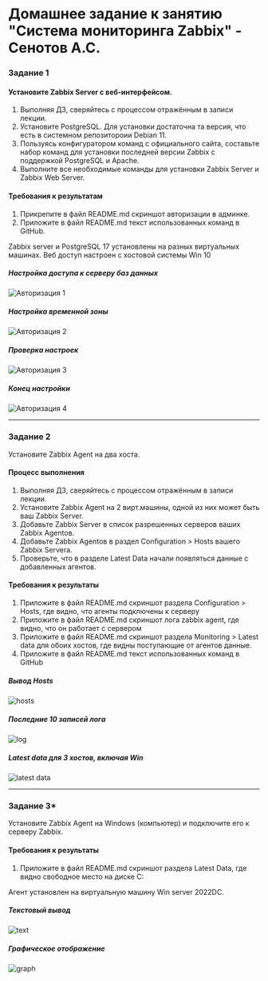 # Домашнее задание к занятию "Система мониторинга Zabbix" - Сенотов А.С.

### Задание 1

#### Установите Zabbix Server с веб-интерфейсом.

1. Выполняя ДЗ, сверяйтесь с процессом отражённым в записи лекции.
2. Установите PostgreSQL. Для установки достаточна та версия, что есть в системном репозитороии Debian 11.
3. Пользуясь конфигуратором команд с официального сайта, составьте набор команд для установки последней версии Zabbix с поддержкой PostgreSQL и Apache.
4. Выполните все необходимые команды для установки Zabbix Server и Zabbix Web Server.

#### Требования к результатам

1. Прикрепите в файл README.md скриншот авторизации в админке.
2. Приложите в файл README.md текст использованных команд в GitHub.

Zabbix server и PostgreSQL 17 установлены на разных виртуальных машинах. Веб доступ настроен с хостовой системы Win 10

##### Настройка доступа к серверу баз данных
![Авторизация 1](img/1.1.png)
##### Настройка временной зоны
![Авторизация 2](img/1.2.png)
##### Проверка настроек
![Авторизация 3](img/1.3.png)
##### Конец настройки
![Авторизация 4](img/1.4.png)

---

### Задание 2

Установите Zabbix Agent на два хоста.

#### Процесс выполнения

1. Выполняя ДЗ, сверяйтесь с процессом отражённым в записи лекции.
2. Установите Zabbix Agent на 2 вирт.машины, одной из них может быть ваш Zabbix Server.
3. Добавьте Zabbix Server в список разрешенных серверов ваших Zabbix Agentов.
4. Добавьте Zabbix Agentов в раздел Configuration > Hosts вашего Zabbix Servera.
5. Проверьте, что в разделе Latest Data начали появляться данные с добавленных агентов.

#### Требования к результаты
1. Приложите в файл README.md скриншот раздела Configuration > Hosts, где видно, что агенты подключены к серверу
2. Приложите в файл README.md скриншот лога zabbix agent, где видно, что он работает с сервером
3. Приложите в файл README.md скриншот раздела Monitoring > Latest data для обоих хостов, где видны поступающие от агентов данные.
4. Приложите в файл README.md текст использованных команд в GitHub

##### Вывод Hosts
![hosts](img/2.1.png)
##### Последние 10 записей лога
![log](img/2.2.png)
##### Latest data для 3 хостов, включая Win
![latest data](img/2.3.png)



---

### Задание 3*

Установите Zabbix Agent на Windows (компьютер) и подключите его к серверу Zabbix.

#### Требования к результаты
1. Приложите в файл README.md скриншот раздела Latest Data, где видно свободное место на диске C:

Агент установлен на виртуальную машину Win server 2022DC. 

##### Текстовый вывод
![text](img/3.1.png)
##### Графическое отображение
![graph](img/3.2.png)


